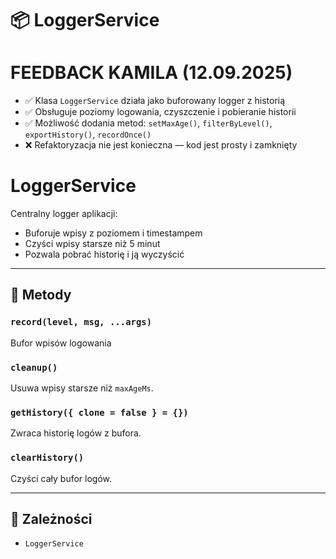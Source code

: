 # 📦 LoggerService

FEEDBACK KAMILA (12.09.2025)
=============================
- ✅ Klasa `LoggerService` działa jako buforowany logger z historią
- ✅ Obsługuje poziomy logowania, czyszczenie i pobieranie historii
- ✅ Możliwość dodania metod: `setMaxAge()`, `filterByLevel()`, `exportHistory()`, `recordOnce()`
- ❌ Refaktoryzacja nie jest konieczna — kod jest prosty i zamknięty

LoggerService
=============
Centralny logger aplikacji:
- Buforuje wpisy z poziomem i timestampem
- Czyści wpisy starsze niż 5 minut
- Pozwala pobrać historię i ją wyczyścić


---
## 🔧 Metody

### `record(level, msg, ...args)`

Bufor wpisów logowania


### `cleanup()`

Usuwa wpisy starsze niż `maxAgeMs`.


### `getHistory({ clone = false } = {})`

Zwraca historię logów z bufora.


### `clearHistory()`

Czyści cały bufor logów.


---
## 🔗 Zależności

- `LoggerService`